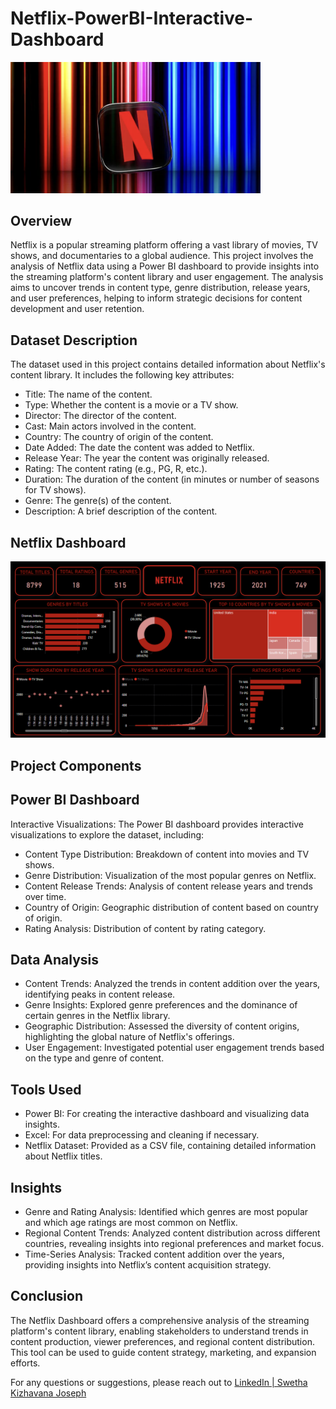 # Netflix-PowerBI-Interactive-Dashboard

<img src="Netflix.png" alt="Netflix" width="400"/>

## Overview
Netflix is a popular streaming platform offering a vast library of movies, TV shows, and documentaries to a global audience. This project involves the analysis of Netflix data using a Power BI dashboard to provide insights into the streaming platform's content library and user engagement. The analysis aims to uncover trends in content type, genre distribution, release years, and user preferences, helping to inform strategic decisions for content development and user retention.

## Dataset Description
The dataset used in this project contains detailed information about Netflix's content library. It includes the following key attributes:

* Title: The name of the content.
* Type: Whether the content is a movie or a TV show.
* Director: The director of the content.
* Cast: Main actors involved in the content.
* Country: The country of origin of the content.
* Date Added: The date the content was added to Netflix.
* Release Year: The year the content was originally released.
* Rating: The content rating (e.g., PG, R, etc.).
* Duration: The duration of the content (in minutes or number of seasons for TV shows).
* Genre: The genre(s) of the content.
* Description: A brief description of the content.

## Netflix Dashboard

<img src="Netflix Dashboard.png" alt="Netflix Dashboard" width="800"/>

## Project Components
## Power BI Dashboard
Interactive Visualizations: The Power BI dashboard provides interactive visualizations to explore the dataset, including:
* Content Type Distribution: Breakdown of content into movies and TV shows.
* Genre Distribution: Visualization of the most popular genres on Netflix.
* Content Release Trends: Analysis of content release years and trends over time.
* Country of Origin: Geographic distribution of content based on country of origin.
* Rating Analysis: Distribution of content by rating category.

## Data Analysis
* Content Trends: Analyzed the trends in content addition over the years, identifying peaks in content release.
* Genre Insights: Explored genre preferences and the dominance of certain genres in the Netflix library.
* Geographic Distribution: Assessed the diversity of content origins, highlighting the global nature of Netflix's offerings.
* User Engagement: Investigated potential user engagement trends based on the type and genre of content.

## Tools Used
* Power BI: For creating the interactive dashboard and visualizing data insights.
* Excel: For data preprocessing and cleaning if necessary.
* Netflix Dataset: Provided as a CSV file, containing detailed information about Netflix titles.

## Insights
* Genre and Rating Analysis: Identified which genres are most popular and which age ratings are most common on Netflix.
* Regional Content Trends: Analyzed content distribution across different countries, revealing insights into regional preferences and market focus.
* Time-Series Analysis: Tracked content addition over the years, providing insights into Netflix’s content acquisition strategy.

## Conclusion
The Netflix Dashboard offers a comprehensive analysis of the streaming platform's content library, enabling stakeholders to understand trends in content production, viewer preferences, and regional content distribution. This tool can be used to guide content strategy, marketing, and expansion efforts.

For any questions or suggestions, please reach out to [LinkedIn | Swetha Kizhavana Joseph](https://www.linkedin.com/in/swetha-kizhavana-joseph-04b68721b/)


